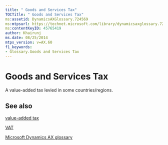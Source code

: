 ```yaml
---
title: " Goods and Services Tax"
TOCTitle: " Goods and Services Tax"
ms:assetid: DynamicsAXGlossary.724569
ms:mtpsurl: https://technet.microsoft.com/library/dynamicsaxglossary.724569(v=AX.60)
ms:contentKeyID: 45765419
author: Khairunj
ms.date: 08/25/2014
mtps_version: v=AX.60
f1_keywords:
- Glossary.Goods and Services Tax
---
```


# Goods and Services Tax

A value-added tax levied in some countries/regions.

## See also

[value-added tax](value-added-tax.md)

[VAT](vat.md)

[Microsoft Dynamics AX glossary](glossary/microsoft-dynamics-ax-glossary.md)

  


